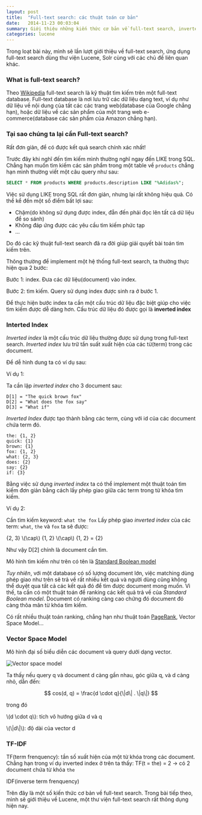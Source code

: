 ```yaml
---
layout: post
title:  "Full-text search: các thuật toán cơ bản"
date:   2014-11-23 00:03:04
summary: Giới thiệu những kiến thức cơ bản về full-text search, inverted index, mô hình vector space và thuật toán scoring.
categories: lucene
---
```


Trong loạt bài này, mình sẽ lần lượt giới thiệu về full-text search, ứng dụng full-text search dùng thư viện Lucene, Solr cùng với các chủ đề liên quan khác.

### What is full-text search?

Theo [Wikipedia](http://en.wikipedia.org/wiki/Full_text_search) full-text search là kỹ thuật tìm kiếm trên một full-text database. Full-text database là nơi lưu trữ
các dữ liệu dạng text, ví dụ như dữ liệu về nội dung của tất các các trang web(database của Google chẳng hạn), hoặc dữ liệu về các sản phẩm của một trang web e-commerce(database các sản phẩm của Amazon chẳng hạn).

### Tại sao chúng ta lại cần Full-text search?

Rất đơn giản, để có được kết quả search chính xác nhất!

Trước đây khi nghĩ đến tìm kiếm mình thường nghĩ ngay đến LIKE trong SQL. Chẳng hạn muốn tìm kiếm các
sản phẩm trong một table về `products` chẳng hạn mình thường viết một câu query như sau:

```sql
SELECT * FROM products WHERE products.description LIKE "%Adidas%";
```

Việc sử dụng LIKE trong SQL rất đơn giản, nhưng lại rất không hiệu quả. Có thể kể đến một số điểm bất lợi sau:

  - Chậm(do không sử dụng được index, đẫn đến phải đọc lên tất cả dữ liệu để so sánh)
  - Không đáp ứng được các yêu cầu tìm kiếm phức tạp
  - ...

Do đó các kỹ thuật full-text search đã ra đời giúp giải quyết bài toán tìm kiếm trên.

Thông thường để implement một hệ thống full-text search, ta thường thực hiện qua 2 bước:

Bước 1: index. Đưa các dữ liệu(document) vào index.

Bước 2: tìm kiếm. Query sử dụng index được sinh ra ở bước 1.

Để thực hiện bước index ta cần một cấu trúc dữ liệu đặc biệt giúp cho việc tìm kiếm được dễ dàng hơn. Cấu trúc dữ liệu đó được gọi là __inverted index__

### Interted Index

*Inverted index* là một cấu trúc dữ liệu thường được sử dụng trong full-text search. *Inverted index* lưu trữ tần suất xuất hiện của các từ(term) trong các document.

Để dễ hình dung ta có ví dụ sau:

Ví dụ 1: 

Ta cần lập *inverted index* cho 3 document sau:

```
D[1] = "The quick brown fox"
D[2] = "What does the fox say"
D[3] = "What if"
```

*Inverted Index* được tạo thành bằng các term, cùng với id của các document chứa term đó.

```
the: {1, 2}
quick: {1}
brown: {1}
fox: {1, 2}
what: {2, 3}
does: {2}
say: {2}
if: {3}
```

Bằng việc sử dụng *inverted index* ta có thể implement một thuật toán tìm kiếm đơn giản bằng cách lấy phép giao giữa các term trong từ khóa tìm kiếm.

Ví dụ 2:

Cần tìm kiếm keyword: `what the fox`
Lấy phép giao *inverted index* của các term: `what`, `the` và `fox` ta sẽ được:

{2, 3} \\(\cap\\) {1, 2} \\(\cap\\) {1, 2} = {2}

Như vậy D[2] chính là document cần tìm.

Mô hình tìm kiếm như trên có tên là [Standard Boolean model](http://en.wikipedia.org/wiki/Standard_Boolean_model)

*Tuy nhiên*, với một database có số lượng document lớn, việc matching dùng phép giao như trên sẽ trả về rất nhiều kết quả và người dùng cũng không thể duyệt qua tất cả các kết quả đó để tìm được document mong muốn. Vì thế, ta cần có một thuật toán để ranking các kết quả trả về của *Standard Boolean model*. Document có ranking càng cao chứng đó document đó càng thõa mãn từ khóa tìm kiếm.

Có rất nhiều thuật toán ranking, chẳng hạn như thuật toán [PageRank](http://en.wikipedia.org/wiki/PageRank), Vector Space Model...

### Vector Space Model

Mô hình đại số biểu diễn các document và query dưới dạng vector.

![Vector space model](http://upload.wikimedia.org/wikipedia/commons/f/ff/Vector_space_model.jpg)

Ta thấy nếu query q và document d càng gần nhau, góc giữa q, và d càng nhỏ, dẫn đến:

$$
cos(d, q) = \frac{d \cdot q}{\|d\| . \|q\|}
$$

trong đó

\\(d \cdot q\\): tích vô hướng giữa d và q

\\(\\|d\\|\\): độ dài của vector d

### TF-IDF

TF(term frenquency): tần số xuất hiện của một từ khóa trong các document. Chẳng hạn trong ví dụ inverted index ở trên ta thấy:
TF(t = the) = 2 -> có 2 document chứa từ khóa `the`

IDF(inverse term frenquency)

Trên đây là một số kiến thức cơ bản về full-text search. Trong bài tiếp theo, mình sẽ giới thiệu về Lucene, một thư viện full-text search rất thông dụng hiện nay.
